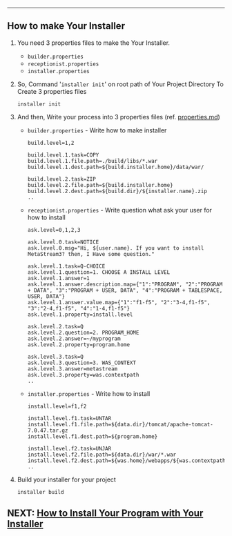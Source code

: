 -----
## How to make Your Installer

1. You need 3 properties files to make the Your Installer. 
    - `builder.properties`
    - `receptionist.properties`
    - `installer.properties`


2. So, Command '`installer init`' on root path of Your Project Directory To Create 3 properties files   
    
    ```
    installer init
    ```

3. And then, Write your process into 3 properties files (ref. [properties.md](properties.md))    
    - `builder.properties` - Write how to make installer
        
        ```properties
        build.level=1,2
        
        build.level.1.task=COPY
        build.level.1.file.path=./build/libs/*.war
        build.level.1.dest.path=${build.installer.home}/data/war/

        build.level.2.task=ZIP
        build.level.2.file.path=${build.installer.home}
        build.level.2.dest.path=${build.dir}/${installer.name}.zip
        ..
        ```
    - `receptionist.properties` - Write question what ask your user for how to install
        
        ```properties
        ask.level=0,1,2,3
        
        ask.level.0.task=NOTICE
        ask.level.0.msg="Hi, ${user.name}. If you want to install MetaStream3? then, I Have some question."
        
        ask.level.1.task=Q-CHOICE
        ask.level.1.question=1. CHOOSE A INSTALL LEVEL
        ask.level.1.answer=1
        ask.level.1.answer.description.map={"1":"PROGRAM", "2":"PROGRAM + DATA", "3":"PROGRAM + USER, DATA", "4":"PROGRAM + TABLESPACE, USER, DATA"}
        ask.level.1.answer.value.map={"1":"f1-f5", "2":"3-4,f1-f5", "3":"2-4,f1-f5", "4":"1-4,f1-f5"}
        ask.level.1.property=install.level
        
        ask.level.2.task=Q
        ask.level.2.question=2. PROGRAM_HOME
        ask.level.2.answer=~/myprogram
        ask.level.2.property=program.home
        
        ask.level.3.task=Q
        ask.level.3.question=3. WAS_CONTEXT
        ask.level.3.answer=metastream
        ask.level.3.property=was.contextpath
        ..
        ```
    - `installer.properties` - Write how to install
        
        ```properties
        install.level=f1,f2
        
        install.level.f1.task=UNTAR
        install.level.f1.file.path=${data.dir}/tomcat/apache-tomcat-7.0.47.tar.gz
        install.level.f1.dest.path=${program.home}

        install.level.f2.task=UNJAR
        install.level.f2.file.path=${data.dir}/war/*.war
        install.level.f2.dest.path=${was.home}/webapps/${was.contextpath}
        ..
        ```

4. Build your installer for your project
    ```
    installer build
    ```


## NEXT: [How to Install Your Program with Your Installer](installer_build_install.md)
